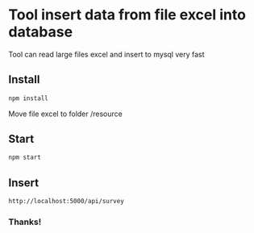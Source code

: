 # Tool insert data from file excel into database
Tool can read large files excel and insert to mysql very fast
## Install
```bash
npm install
```
Move file excel to folder /resource
## Start
```bash
npm start
```
## Insert
```bash
http://localhost:5000/api/survey
```
### Thanks!
